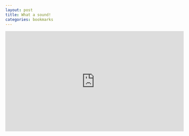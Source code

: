 ```yaml
---
layout: post
title: What a sound!
categories: bookmarks
---
```


<div class="youtube-embed-container">
	<iframe width="560" height="315" src="https://www.youtube.com/embed/k5corObJLzg" title="YouTube video player" frameborder="0" allow="accelerometer; autoplay; clipboard-write; encrypted-media; gyroscope; picture-in-picture" allowfullscreen></iframe>
</div>